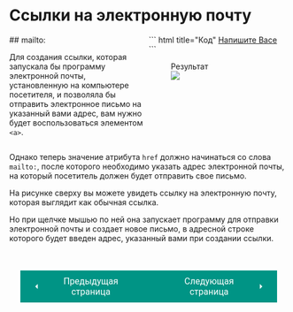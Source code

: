 # Ссылки на электронную почту

<div style="display:flex;" markdown>
<div style="flex:1;margin-right:10px;width:35%;" markdown>
## mailto:

Для создания ссылки, которая запускала бы программу электронной почты, установленную на компьютере посетителя, и позволяла бы отправить электронное письмо на указанный вами адрес, вам нужно будет воспользоваться элементом `<а>`.


</div><div style="flex:1;margin-right:10px;width:65%;" markdown>
``` html title="Код"
<a href="mailto:vasiliy@example.ru">Напишите Васе</a>
```

<figure><figcaption>Результат</figcaption><img src="/sitetest/assets/images/mailtoex.png"></figure></div></div>

Однако теперь значение атрибута `href` должно начинаться со слова `mailto:`, после которого необходимо указать адрес электронной почты, на который посетитель должен будет отправить свое письмо.

На рисунке сверху вы можете увидеть ссылку на электронную почту, которая выглядит как обычная ссылка.

Но при щелчке мышью по ней она запускает программу для отправки электронной почты и создает новое письмо, в адресной строке которого будет введен адрес, указанный вами при создании ссылки.

<div style="display: flex; justify-content: space-between; padding: 20px; margin-top:30px;"><button class="custom-button" style="background-color: rgb(0, 148, 133); color: white; font-family: 'Roboto', sans-serif; border: none; cursor: pointer; padding: 10px 20px; font-size: 16px; display: flex; align-items: center;" onclick="window.location.href='/sitetest/html/link/structure'"><svg xmlns="http://www.w3.org/2000/svg" viewBox="0 0 24 24" style="fill: white; width: 20px; height: 20px;"><path d="M15 18l-6-6 6-6" /></svg><span style="margin: 0 10px;">Предыдущая страница</span></button><button class="custom-button" style="background-color: rgb(0, 148, 133); color: white; font-family: 'Roboto', sans-serif; border: none; cursor: pointer; padding: 10px 20px; font-size: 16px; display: flex; align-items: center;" onclick="window.location.href='/sitetest/html/link/target'"><span style="margin: 0 10px;">Следующая страница</span><svg xmlns="http://www.w3.org/2000/svg" viewBox="0 0 24 24" style="fill: white; width: 20px; height: 20px;"><path d="M9 18l6-6-6-6" /></svg></button></div>
